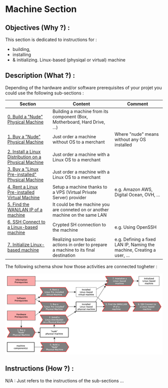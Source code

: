 Machine Section
==

Objectives (Why ?) : 
-
This section is dedicated to instructions for :
* building, 
* installing 
* & initializing. 
Linux-based (physiqal or virtual) machine

Description (What ?) : 
-
Depending of the hardware and/or software prerequisites of your projet you could use the following sub-sections :

<table>
    <thead>
        <tr>
            <th>Section</th>
            <th>Content</th>
            <th>Comment</th>
        </tr>
    </thead>
    <tbody>
        <tr>
            <td><a href="https://github.com/babonet13/HelloWorld/tree/master/Machine/">0. Build a "Nude" Physical Machine</a></td>
            <td>Building a machine from its component (Box, Motherboard, Hard Drive, ...) </td>
            <td></td>
        </tr>
        <tr>
            <td><a href="https://github.com/babonet13/HelloWorld/tree/master/Machine/">1. Buy a "Nude" Physical Machine</a></td>
            <td>Just order a machine without OS to a merchant</td>
            <td>Where "nude" means without any OS installed</td>
        </tr>
        <tr>
            <td><a href="https://github.com/babonet13/HelloWorld/tree/master/Machine/">2. Install a Linux Distribution on a Physical Machine</a></td>
            <td>Just order a machine with a Linux OS to a merchant</td>
            <td></td>
        </tr>
        <tr>
            <td><a href="https://github.com/babonet13/HelloWorld/tree/master/Machine/">3. Buy a "Linux Pre-installed" Physical Machine</a></td>
            <td>Just order a machine with a Linux OS to a merchant</td>
            <td></td>
        </tr>       
        <tr>
            <td><a href="https://github.com/babonet13/HelloWorld/tree/master/Machine/">4. Rent a Linux Pre-installed Virtual Machine</a></td>
            <td>Setup a machine thanks to a VPS (Virtual Private Server) provider</td>
            <td>e.g. Amazon AWS, Digital Ocean, OVH, ...</td>
        </tr>  
        <tr>
            <td><a href="https://github.com/babonet13/HelloWorld/tree/master/Machine/">5. Find the WAN/LAN IP of a machine</a></td>
            <td>It could be the machine you are conneted on or another machine on the same LAN</td>
            <td></td>
        </tr>       
        <tr>
            <td><a href="https://github.com/babonet13/HelloWorld/tree/master/Machine/">6. SSH Connect to a Linux-based machine</a></td>
            <td>Crypted SH connection to the machine</td>
            <td>e.g. Using OpenSSH</td>
        </tr>       
        <tr>
            <td><a href="https://github.com/babonet13/HelloWorld/tree/master/Machine/">7. Initialize Linux-based machine</a></td>
            <td>Realizing some basic actions in order to prepare a machine to its final destination</td>
            <td>e.g. Defining a fixed LAN IP, Naming the machine, Creating a user, ...</td>
        </tr>     
    </tbody>
</table>

The following schema show how those activities are connected togheter : 

![Activities](https://github.com/babonet13/Images/blob/master/HelloWorld/Machine/Activities.png)

Instructions (How ?) : 
-
N/A : Just refers to the instructions of the sub-sections ...
